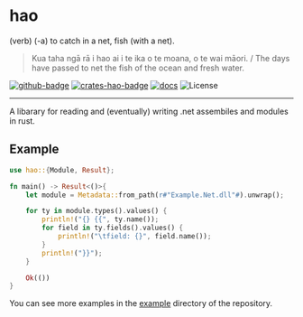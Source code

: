 hao
=======

(verb) (-a) to catch in a net, fish (with a net). 
> Kua taha ngā rā i hao ai i te ika o te moana, o te wai māori. / The days have passed to net the fish of the ocean and fresh water. 


<!-- [![Actions][actions-badge]][actions-url] -->

[![github-badge]][github-link]
[![crates-hao-badge]][crates-hao]
[![docs][docs-hao-badge]][docs-hao]
![License][license-badge]

[license-badge]:https://img.shields.io/crates/l/hao.svg?style=for-the-badge
[github-badge]: https://img.shields.io/badge/github-pigeonhands/hao-8da0cb?style=for-the-badge&labelColor=555555&logo=github
[github-link]: https://github.com/pigeonhands/hao
[actions-badge]: https://img.shields.io/github/actions/workflow/status/pigeonhands/hao/ci.yml?branch=master&style=for-the-badge
[actions-url]: https://github.com/pigeonhands/hao/actions
[crates-hao-badge]: https://img.shields.io/crates/v/hao.svg?style=for-the-badge&color=fc8d62&logo=rust
[crates-hao]: https://crates.io/crates/hao
[docs-hao-badge]: https://img.shields.io/badge/docs.rs-hao-66c2a5?style=for-the-badge&labelColor=555555&logo=docs.rs
[docs-hao]: https://docs.rs/crates/hao


-----

A libarary for reading and (eventually) writing .net assembiles and modules in rust.

## Example
```rust
use hao::{Module, Result};

fn main() -> Result<()>{
    let module = Metadata::from_path(r#"Example.Net.dll"#).unwrap();

    for ty in module.types().values() {
        println!("{} {{", ty.name());
        for field in ty.fields().values() {
            println!("\tfield: {}", field.name());
        }
        println!("}}");
    }

    Ok(())
}
```
You can see more examples in the [example](https://github.com/pigeonhands/hao/tree/master/examples) directory of the repository.